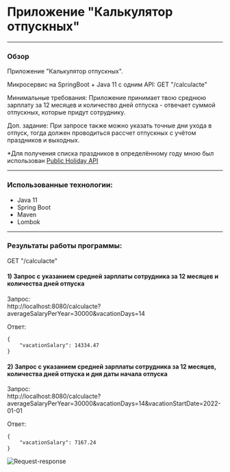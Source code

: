 # Приложение "Калькулятор отпускных"

---

### Обзор

Приложение "Калькулятор отпускных".

Микросервис на SpringBoot + Java 11 c одним API:
GET "/calculacte"

Минимальные требования: Приложение принимает твою среднюю зарплату за 12 месяцев и количество дней отпуска - отвечает 
суммой отпускных, которые придут сотруднику.

Доп. задание: При запросе также можно указать точные дни ухода в отпуск, тогда должен проводиться рассчет отпускных с 
учётом праздников и выходных.

*Для получения списка праздников в определённому году мною был использован 
[Public Holiday API](https://date.nager.at/Api) 

---

### Использованные технологии:

* Java 11
* Spring Boot
* Maven
* Lombok

---

### Результаты работы программы:

GET "/calculacte"

#### 1) Запрос с указанием средней зарплаты сотрудника за 12 месяцев и количества дней отпуска

Запрос:  
http://localhost:8080/calculacte?averageSalaryPerYear=30000&vacationDays=14

Ответ:
```
{  
    "vacationSalary": 14334.47  
}
```



#### 2) Запрос с указанием средней зарплаты сотрудника за 12 месяцев, количества дней отпуска и дня даты начала отпуска

Запрос:  
http://localhost:8080/calculacte?averageSalaryPerYear=30000&vacationDays=14&vacationStartDate=2022-01-01

Ответ:
```
{
    "vacationSalary": 7167.24  
}
```

![Request-response](https://github.com/MikKkhailS/test-task/blob/main/src/main/resources/images/Response.png?raw=true)
